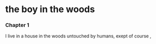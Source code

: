 # the boy in the woods
### Chapter 1 
I live in a house in the woods untouched by humans, exept of course ,
